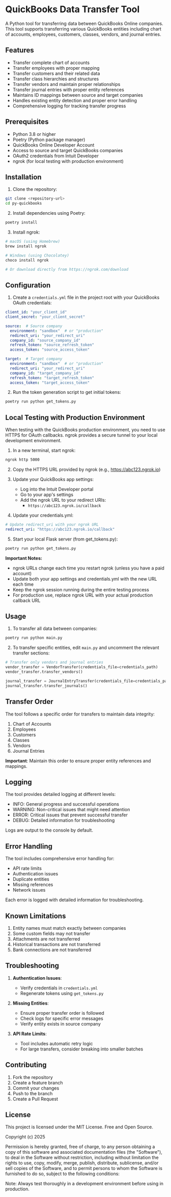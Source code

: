 # QuickBooks Data Transfer Tool

A Python tool for transferring data between QuickBooks Online companies. This tool supports transferring various QuickBooks entities including chart of accounts, employees, customers, classes, vendors, and journal entries.

## Features

- Transfer complete chart of accounts
- Transfer employees with proper mapping
- Transfer customers and their related data
- Transfer class hierarchies and structures
- Transfer vendors and maintain proper relationships
- Transfer journal entries with proper entity references
- Maintains ID mappings between source and target companies
- Handles existing entity detection and proper error handling
- Comprehensive logging for tracking transfer progress

## Prerequisites

- Python 3.8 or higher
- Poetry (Python package manager)
- QuickBooks Online Developer Account
- Access to source and target QuickBooks companies
- OAuth2 credentials from Intuit Developer
- ngrok (for local testing with production environment)

## Installation

1. Clone the repository:
```bash
git clone <repository-url>
cd py-quickbooks
```

2. Install dependencies using Poetry:
```bash
poetry install
```

3. Install ngrok:
```bash
# macOS (using Homebrew)
brew install ngrok

# Windows (using Chocolatey)
choco install ngrok

# Or download directly from https://ngrok.com/download
```

## Configuration

1. Create a `credentials.yml` file in the project root with your QuickBooks OAuth credentials:

```yaml
client_id: "your_client_id"
client_secret: "your_client_secret"

source:  # Source company
  environment: "sandbox"  # or "production"
  redirect_uri: "your_redirect_uri"
  company_id: "source_company_id"
  refresh_token: "source_refresh_token"
  access_token: "source_access_token"

target:  # Target company
  environment: "sandbox"  # or "production"
  redirect_uri: "your_redirect_uri"
  company_id: "target_company_id"
  refresh_token: "target_refresh_token"
  access_token: "target_access_token"
```

2. Run the token generation script to get initial tokens:
```bash
poetry run python get_tokens.py
```

## Local Testing with Production Environment

When testing with the QuickBooks production environment, you need to use HTTPS for OAuth callbacks. ngrok provides a secure tunnel to your local development environment.

1. In a new terminal, start ngrok:
```bash
ngrok http 5000
```

2. Copy the HTTPS URL provided by ngrok (e.g., https://abc123.ngrok.io)

3. Update your QuickBooks app settings:
   - Log into the Intuit Developer portal
   - Go to your app's settings
   - Add the ngrok URL to your redirect URIs:
     - `https://abc123.ngrok.io/callback`

4. Update your credentials.yml:
```yaml
# Update redirect_uri with your ngrok URL
redirect_uri: "https://abc123.ngrok.io/callback"
```

5. Start your local Flask server (from get_tokens.py):
```bash
poetry run python get_tokens.py
```

**Important Notes:**
- ngrok URLs change each time you restart ngrok (unless you have a paid account)
- Update both your app settings and credentials.yml with the new URL each time
- Keep the ngrok session running during the entire testing process
- For production use, replace ngrok URL with your actual production callback URL

## Usage

1. To transfer all data between companies:
```bash
poetry run python main.py
```

2. To transfer specific entities, edit `main.py` and uncomment the relevant transfer sections:
```python
# Transfer only vendors and journal entries
vendor_transfer = VendorTransfer(credentials_file=credentials_path)
vendor_transfer.transfer_vendors()

journal_transfer = JournalEntryTransfer(credentials_file=credentials_path)
journal_transfer.transfer_journals()
```

## Transfer Order

The tool follows a specific order for transfers to maintain data integrity:

1. Chart of Accounts
2. Employees
3. Customers
4. Classes
5. Vendors
6. Journal Entries

**Important**: Maintain this order to ensure proper entity references and mappings.

## Logging

The tool provides detailed logging at different levels:
- INFO: General progress and successful operations
- WARNING: Non-critical issues that might need attention
- ERROR: Critical issues that prevent successful transfer
- DEBUG: Detailed information for troubleshooting

Logs are output to the console by default.

## Error Handling

The tool includes comprehensive error handling for:
- API rate limits
- Authentication issues
- Duplicate entities
- Missing references
- Network issues

Each error is logged with detailed information for troubleshooting.

## Known Limitations

1. Entity names must match exactly between companies
2. Some custom fields may not transfer
3. Attachments are not transferred
4. Historical transactions are not transferred
5. Bank connections are not transferred

## Troubleshooting

1. **Authentication Issues**:
   - Verify credentials in `credentials.yml`
   - Regenerate tokens using `get_tokens.py`

2. **Missing Entities**:
   - Ensure proper transfer order is followed
   - Check logs for specific error messages
   - Verify entity exists in source company

3. **API Rate Limits**:
   - Tool includes automatic retry logic
   - For large transfers, consider breaking into smaller batches

## Contributing

1. Fork the repository
2. Create a feature branch
3. Commit your changes
4. Push to the branch
5. Create a Pull Request

## License

This project is licensed under the MIT License. Free and Open Source.

Copyright (c) 2025

Permission is hereby granted, free of charge, to any person obtaining a copy of this software and associated documentation files (the "Software"), to deal in the Software without restriction, including without limitation the rights to use, copy, modify, merge, publish, distribute, sublicense, and/or sell copies of the Software, and to permit persons to whom the Software is furnished to do so, subject to the following conditions:

Note: Always test thoroughly in a development environment before using in production.